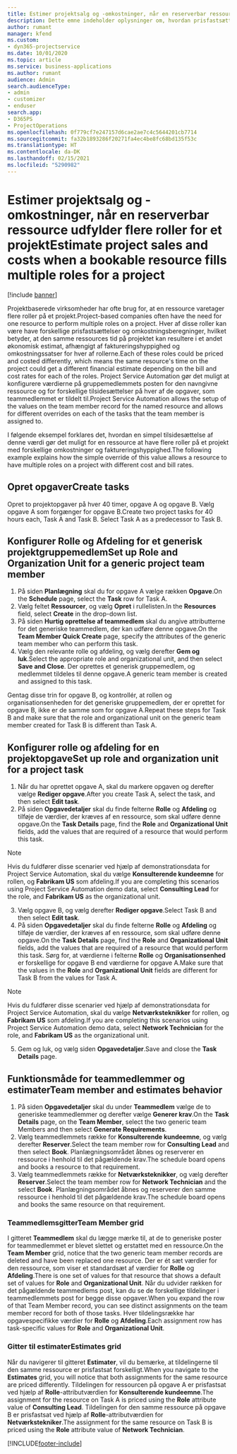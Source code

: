 ```yaml
---
title: Estimer projektsalg og -omkostninger, når en reserverbar ressource udfylder flere roller for et projekt
description: Dette emne indeholder oplysninger om, hvordan prisfastsættelsesdimensioner kan bruges til at understøtte prisfastsættelse og omkostningsfastsættelse for en ressource, der udfylder flere roller i et projekt.
author: rumant
manager: kfend
ms.custom:
- dyn365-projectservice
ms.date: 10/01/2020
ms.topic: article
ms.service: business-applications
ms.author: rumant
audience: Admin
search.audienceType:
- admin
- customizer
- enduser
search.app:
- D365PS
- ProjectOperations
ms.openlocfilehash: 0f779cf7e247157d6cae2ae7c4c5644201cb7714
ms.sourcegitcommit: fa32b1893286f20271fa4ec4be8fc68bd135f53c
ms.translationtype: HT
ms.contentlocale: da-DK
ms.lasthandoff: 02/15/2021
ms.locfileid: "5290982"
---
```

# <a name="estimate-project-sales-and-costs-when-a-bookable-resource-fills-multiple-roles-for-a-project"></a><span data-ttu-id="c5f54-103">Estimer projektsalg og -omkostninger, når en reserverbar ressource udfylder flere roller for et projekt</span><span class="sxs-lookup"><span data-stu-id="c5f54-103">Estimate project sales and costs when a bookable resource fills multiple roles for a project</span></span> 

[!include [banner](../includes/psa-now-project-operations.md)]

<span data-ttu-id="c5f54-104">Projektbaserede virksomheder har ofte brug for, at en ressource varetager flere roller på et projekt.</span><span class="sxs-lookup"><span data-stu-id="c5f54-104">Project-based companies often have the need for one resource to perform multiple roles on a project.</span></span> <span data-ttu-id="c5f54-105">Hver af disse roller kan være have forskellige prisfastsættelser og omkostningsberegninger, hvilket betyder, at den samme ressources tid på projektet kan resultere i et andet økonomisk estimat, afhængigt af faktureringshyppighed og omkostningssatser for hver af rollerne.</span><span class="sxs-lookup"><span data-stu-id="c5f54-105">Each of these roles could be priced and costed differently, which means the same resource's time on the project could get a different financial estimate depending on the bill and cost rates for each of the roles.</span></span> <span data-ttu-id="c5f54-106">Project Service Automation gør det muligt at konfigurere værdierne på gruppemedlemmets posten for den navngivne ressource og for forskellige tilsidesættelser på hver af de opgaver, som teammedlemmet er tildelt til.</span><span class="sxs-lookup"><span data-stu-id="c5f54-106">Project Service Automation allows the setup of the values on the team member record for the named resource and allows for different overrides on each of the tasks that the team member is assigned to.</span></span>

<span data-ttu-id="c5f54-107">I følgende eksempel forklares det, hvordan en simpel tilsidesættelse af denne værdi gør det muligt for en ressource at have flere roller på et projekt med forskellige omkostninger og faktureringshyppighed.</span><span class="sxs-lookup"><span data-stu-id="c5f54-107">The following example  explains how the simple override of this value allows a resource to have multiple roles on a project with different cost and bill rates.</span></span>

## <a name="create-tasks"></a><span data-ttu-id="c5f54-108">Opret opgaver</span><span class="sxs-lookup"><span data-stu-id="c5f54-108">Create tasks</span></span>
<span data-ttu-id="c5f54-109">Opret to projektopgaver på hver 40 timer, opgave A og opgave B. Vælg opgave A som forgænger for opgave B.</span><span class="sxs-lookup"><span data-stu-id="c5f54-109">Create two project tasks for 40 hours each, Task A and Task B. Select Task A as a predecessor to Task B.</span></span>

## <a name="set-up-role-and-organization-unit-for-a-generic-project-team-member"></a><span data-ttu-id="c5f54-110">Konfigurer Rolle og Afdeling for et generisk projektgruppemedlem</span><span class="sxs-lookup"><span data-stu-id="c5f54-110">Set up Role and Organization Unit for a generic project team member</span></span>

1. <span data-ttu-id="c5f54-111">På siden **Planlægning** skal du for opgave A vælge rækken **Opgave**.</span><span class="sxs-lookup"><span data-stu-id="c5f54-111">On the **Schedule** page, select the **Task** row for Task A.</span></span> 
2. <span data-ttu-id="c5f54-112">Vælg feltet **Ressourcer**, og vælg **Opret** i rullelisten.</span><span class="sxs-lookup"><span data-stu-id="c5f54-112">In the **Resources** field, select **Create** in the drop-down list.</span></span>
3. <span data-ttu-id="c5f54-113">På siden **Hurtig oprettelse af teammedlem** skal du angive attributterne for det generiske teammedlem, der kan udføre denne opgave.</span><span class="sxs-lookup"><span data-stu-id="c5f54-113">On the **Team Member Quick Create** page, specify the attributes of the generic team member who can perform this task.</span></span>
4. <span data-ttu-id="c5f54-114">Vælg den relevante rolle og afdeling, og vælg derefter **Gem og luk**.</span><span class="sxs-lookup"><span data-stu-id="c5f54-114">Select the appropriate role and organizational unit, and then select **Save and Close**.</span></span> <span data-ttu-id="c5f54-115">Der oprettes et generisk gruppemedlem, og medlemmet tildeles til denne opgave.</span><span class="sxs-lookup"><span data-stu-id="c5f54-115">A generic team member is created and assigned to this task.</span></span> 

<span data-ttu-id="c5f54-116">Gentag disse trin for opgave B, og kontrollér, at rollen og organisationsenheden for det generiske gruppemedlem, der er oprettet for opgave B, ikke er de samme som for opgave A.</span><span class="sxs-lookup"><span data-stu-id="c5f54-116">Repeat these steps for Task B and make sure that the role and organizational unit on the generic team member created for Task B is different than Task A.</span></span> 

## <a name="set-up-role-and-organization-unit-for-a-project-task"></a><span data-ttu-id="c5f54-117">Konfigurer rolle og afdeling for en projektopgave</span><span class="sxs-lookup"><span data-stu-id="c5f54-117">Set up role and organization unit for a project task</span></span>

1. <span data-ttu-id="c5f54-118">Når du har oprettet opgave A, skal du markere opgaven og derefter vælge **Rediger opgave**.</span><span class="sxs-lookup"><span data-stu-id="c5f54-118">After you create Task A, select the task, and then select **Edit task**.</span></span>
2. <span data-ttu-id="c5f54-119">På siden **Opgavedetaljer** skal du finde felterne **Rolle** og **Afdeling** og tilføje de værdier, der kræves af en ressource, som skal udføre denne opgave.</span><span class="sxs-lookup"><span data-stu-id="c5f54-119">On the **Task Details** page, find the **Role** and **Organizational Unit** fields, add the values that are required of a resource that would perform this task.</span></span> 

  > [!NOTE]
  > <span data-ttu-id="c5f54-120">Hvis du fuldfører disse scenarier ved hjælp af demonstrationsdata for Project Service Automation, skal du vælge **Konsulterende kundeemne** for rollen, og **Fabrikam US** som afdeling.</span><span class="sxs-lookup"><span data-stu-id="c5f54-120">If you are completing this scenarios using Project Service Automation demo data, select **Consulting Lead** for the role, and **Fabrikam US** as the organizational unit.</span></span>

3. <span data-ttu-id="c5f54-121">Vælg opgave B, og vælg derefter **Rediger opgave**.</span><span class="sxs-lookup"><span data-stu-id="c5f54-121">Select Task B and then select **Edit task**.</span></span>
4. <span data-ttu-id="c5f54-122">På siden **Opgavedetaljer** skal du finde felterne **Rolle** og **Afdeling** og tilføje de værdier, der kræves af en ressource, som skal udføre denne opgave.</span><span class="sxs-lookup"><span data-stu-id="c5f54-122">On the **Task Details** page, find the **Role** and **Organizational Unit** fields, add the values that are required of a resource that would perform this task.</span></span> <span data-ttu-id="c5f54-123">Sørg for, at værdierne i felterne **Rolle** og **Organisationsenhed** er forskellige for opgave B end værdierne for opgave A.</span><span class="sxs-lookup"><span data-stu-id="c5f54-123">Make sure that the values in the **Role** and **Organizational Unit** fields are different for Task B from the values for Task A.</span></span> 

  > [!NOTE]
  > <span data-ttu-id="c5f54-124">Hvis du fuldfører disse scenarier ved hjælp af demonstrationsdata for Project Service Automation, skal du vælge **Netværksteknikker** for rollen, og **Fabrikam US** som afdeling.</span><span class="sxs-lookup"><span data-stu-id="c5f54-124">If you are completing this scenarios using Project Service Automation demo data, select **Network Technician** for the role, and **Fabrikam US** as the organizational unit.</span></span>

5. <span data-ttu-id="c5f54-125">Gem og luk, og vælg siden **Opgavedetaljer**.</span><span class="sxs-lookup"><span data-stu-id="c5f54-125">Save and close the **Task Details** page.</span></span> 

## <a name="team-member-and-estimates-behavior"></a><span data-ttu-id="c5f54-126">Funktionsmåde for teammedlemmer og estimater</span><span class="sxs-lookup"><span data-stu-id="c5f54-126">Team member and estimates behavior</span></span> 

1. <span data-ttu-id="c5f54-127">På siden **Opgavedetaljer** skal du under **Teammedlem** vælge de to generiske teammedlemmer og derefter vælge **Generer krav**.</span><span class="sxs-lookup"><span data-stu-id="c5f54-127">On the **Task Details** page, on the **Team Member**, select the two generic team Members and then select **Generate Requirements**.</span></span> 
2. <span data-ttu-id="c5f54-128">Vælg teammedlemmets række for **Konsulterende kundeemne**, og vælg derefter **Reserver**.</span><span class="sxs-lookup"><span data-stu-id="c5f54-128">Select the team member row for **Consulting Lead** and then select **Book**.</span></span> <span data-ttu-id="c5f54-129">Planlægningsområdet åbnes og reserverer en ressource i henhold til det pågældende krav.</span><span class="sxs-lookup"><span data-stu-id="c5f54-129">The schedule board opens and books a resource to that requirement.</span></span>
3. <span data-ttu-id="c5f54-130">Vælg teammedlemmets række for **Netværksteknikker**, og vælg derefter **Reserver**.</span><span class="sxs-lookup"><span data-stu-id="c5f54-130">Select the team member row for **Network Technician** and the select **Book**.</span></span> <span data-ttu-id="c5f54-131">Planlægningsområdet åbnes og reserverer den samme ressource i henhold til det pågældende krav.</span><span class="sxs-lookup"><span data-stu-id="c5f54-131">The schedule board opens and books the same resource on that requirement.</span></span>

### <a name="team-member-grid"></a><span data-ttu-id="c5f54-132">Teammedlemsgitter</span><span class="sxs-lookup"><span data-stu-id="c5f54-132">Team Member grid</span></span> 
<span data-ttu-id="c5f54-133">I gitteret **Teammedlem** skal du lægge mærke til, at de to generiske poster for teammedlemmet er blevet slettet og erstattet med en ressource.</span><span class="sxs-lookup"><span data-stu-id="c5f54-133">On the **Team Member** grid, notice that the two generic team member records are deleted and have been replaced one resource.</span></span> <span data-ttu-id="c5f54-134">Der er ét sæt værdier for den ressource, som viser et standardsæt af værdier for **Rolle** og **Afdeling**.</span><span class="sxs-lookup"><span data-stu-id="c5f54-134">There is one set of values for that resource that shows a default set of values for **Role** and **Organizational Unit**.</span></span>
<span data-ttu-id="c5f54-135">Når du udvider rækken for det pågældende teammedlems post, kan du se de forskellige tildelinger i teammedlemmets post for begge disse opgaver.</span><span class="sxs-lookup"><span data-stu-id="c5f54-135">When you expand the row of that Team Member record, you can see distinct assignments on the team member record for both of those tasks.</span></span> <span data-ttu-id="c5f54-136">Hver tildelingsrække har opgavespecifikke værdier for **Rolle** og **Afdeling**.</span><span class="sxs-lookup"><span data-stu-id="c5f54-136">Each assignment row has task-specific values for **Role** and **Organizational Unit**.</span></span> 

### <a name="estimates-grid"></a><span data-ttu-id="c5f54-137">Gitter til estimater</span><span class="sxs-lookup"><span data-stu-id="c5f54-137">Estimates grid</span></span> 
<span data-ttu-id="c5f54-138">Når du navigerer til gitteret **Estimater**, vil du bemærke, at tildelingerne til den samme ressource er prisfastsat forskelligt.</span><span class="sxs-lookup"><span data-stu-id="c5f54-138">When you navigate to the **Estimates** grid, you will notice that both assignments for the same resource are priced differently.</span></span>
<span data-ttu-id="c5f54-139">Tildelingen for ressourcen på opgave A er prisfastsat ved hjælp af **Rolle**-attributværdien for **Konsulterende kundeemne**.</span><span class="sxs-lookup"><span data-stu-id="c5f54-139">The assignment for the resource on Task A is priced using the **Role** attribute value of **Consulting Lead**.</span></span> <span data-ttu-id="c5f54-140">Tildelingen for den samme ressource på opgave B er prisfastsat ved hjælp af **Rolle**-attributværdien for **Netværkstekniker**.</span><span class="sxs-lookup"><span data-stu-id="c5f54-140">The assignment for the same resource on Task B is priced using the **Role** attribute value of **Network Technician**.</span></span>



[!INCLUDE[footer-include](../includes/footer-banner.md)]